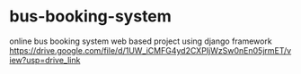 # bus-booking-system
online bus booking system web based project using django framework
https://drive.google.com/file/d/1UW_iCMFG4yd2CXPIjWzSw0nEn05jrmET/view?usp=drive_link

